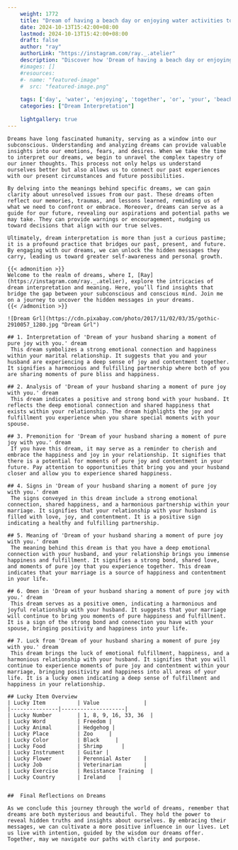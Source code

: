 ```yaml
---
    weight: 1772
    title: "Dream of having a beach day or enjoying water activities together with your boyfriend"  # Assuming 'title' column exists
    date: 2024-10-13T15:42:00+08:00
    lastmod: 2024-10-13T15:42:00+08:00
    draft: false
    author: "ray"
    authorLink: "https://instagram.com/ray._.atelier"
    description: "Discover how 'Dream of having a beach day or enjoying water activities together with your boyfriend' can interpret your future and uncover its significant meanings in your life."
    #images: []
    #resources:
    #- name: "featured-image"
    #  src: "featured-image.png"
    
    tags: ['day', 'water', 'enjoying', 'together', 'or', 'your', 'beach', 'activities', 'boyfriend', 'Dream', 'a', 'of', 'with', 'having']
    categories: ["Dream Interpretation"]
    
    lightgallery: true
---
```

    
    Dreams have long fascinated humanity, serving as a window into our subconscious. Understanding and analyzing dreams can provide valuable insights into our emotions, fears, and desires. When we take the time to interpret our dreams, we begin to unravel the complex tapestry of our inner thoughts. This process not only helps us understand ourselves better but also allows us to connect our past experiences with our present circumstances and future possibilities.
    
    By delving into the meanings behind specific dreams, we can gain clarity about unresolved issues from our past. These dreams often reflect our memories, traumas, and lessons learned, reminding us of what we need to confront or embrace. Moreover, dreams can serve as a guide for our future, revealing our aspirations and potential paths we may take. They can provide warnings or encouragement, nudging us toward decisions that align with our true selves.
    
    Ultimately, dream interpretation is more than just a curious pastime; it is a profound practice that bridges our past, present, and future. By engaging with our dreams, we can unlock the hidden messages they carry, leading us toward greater self-awareness and personal growth.
    
    {{< admonition >}}
    Welcome to the realm of dreams, where I, [Ray](https://instagram.com/ray._.atelier), explore the intricacies of dream interpretation and meaning. Here, you’ll find insights that bridge the gap between your subconscious and conscious mind. Join me on a journey to uncover the hidden messages in your dreams.
    {{< /admonition >}}
    
    ![Dream Grl](https://cdn.pixabay.com/photo/2017/11/02/03/35/gothic-2910057_1280.jpg "Dream Grl")
    
    ## 1. Interpretation of 'Dream of your husband sharing a moment of pure joy with you.' dream
     This dream symbolizes a strong emotional connection and happiness within your marital relationship. It suggests that you and your husband are experiencing a deep sense of joy and contentment together. It signifies a harmonious and fulfilling partnership where both of you are sharing moments of pure bliss and happiness.
    
    ## 2. Analysis of 'Dream of your husband sharing a moment of pure joy with you.' dream
     This dream indicates a positive and strong bond with your husband. It reflects the deep emotional connection and shared happiness that exists within your relationship. The dream highlights the joy and fulfillment you experience when you share special moments with your spouse.
    
    ## 3. Premonition for 'Dream of your husband sharing a moment of pure joy with you.' dream
     If you have this dream, it may serve as a reminder to cherish and embrace the happiness and joy in your relationship. It signifies that there is a potential for moments of pure joy and contentment in your future. Pay attention to opportunities that bring you and your husband closer and allow you to experience shared happiness.
    
    ## 4. Signs in 'Dream of your husband sharing a moment of pure joy with you.' dream
     The signs conveyed in this dream include a strong emotional connection, shared happiness, and a harmonious partnership within your marriage. It signifies that your relationship with your husband is filled with love, joy, and contentment. It is a positive sign indicating a healthy and fulfilling partnership.
    
    ## 5. Meaning of 'Dream of your husband sharing a moment of pure joy with you.' dream
     The meaning behind this dream is that you have a deep emotional connection with your husband, and your relationship brings you immense happiness and fulfillment. It signifies a strong bond, shared love, and moments of pure joy that you experience together. This dream indicates that your marriage is a source of happiness and contentment in your life.
    
    ## 6. Omen in 'Dream of your husband sharing a moment of pure joy with you.' dream
     This dream serves as a positive omen, indicating a harmonious and joyful relationship with your husband. It suggests that your marriage will continue to bring you moments of pure happiness and fulfillment. It is a sign of the strong bond and connection you have with your spouse, bringing positivity and happiness into your life.
    
    ## 7. Luck from 'Dream of your husband sharing a moment of pure joy with you.' dream
     This dream brings the luck of emotional fulfillment, happiness, and a harmonious relationship with your husband. It signifies that you will continue to experience moments of pure joy and contentment within your marriage, bringing positivity and happiness into all areas of your life. It is a lucky omen indicating a deep sense of fulfillment and happiness in your relationship.
    
    ## Lucky Item Overview
    | Lucky Item          | Value              |
    |---------------|--------------------|
    | Lucky Number        | 1, 8, 9, 16, 33, 36  |
    | Lucky Word          | Freedom |
    | Lucky Animal        | Hedgehog |
    | Lucky Place         | Zoo     |
    | Lucky Color         | Black     |
    | Lucky Food          | Shrimp      |
    | Lucky Instrument    | Guitar |
    | Lucky Flower        | Perennial Aster    |
    | Lucky Job           | Veterinarian       |
    | Lucky Exercise      | Resistance Training  |
    | Lucky Country       | Ireland    |
    
    
    ##  Final Reflections on Dreams
    
    As we conclude this journey through the world of dreams, remember that dreams are both mysterious and beautiful. They hold the power to reveal hidden truths and insights about ourselves. By embracing their messages, we can cultivate a more positive influence in our lives. Let us live with intention, guided by the wisdom our dreams offer. Together, may we navigate our paths with clarity and purpose.
    